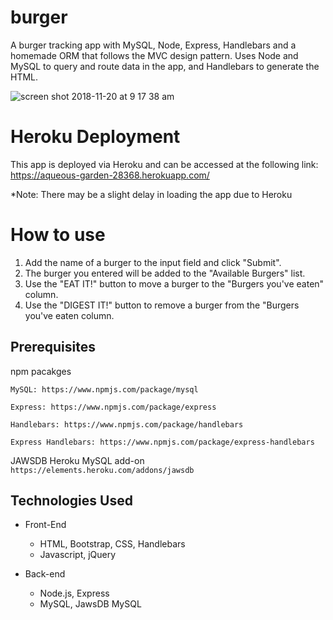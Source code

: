 # burger
A burger tracking app with MySQL, Node, Express, Handlebars and a homemade ORM that follows the MVC design pattern. Uses Node and MySQL to query and route data in the app, and Handlebars to generate the HTML.

![screen shot 2018-11-20 at 9 17 38 am](https://user-images.githubusercontent.com/18339700/48791644-04dbb000-eca7-11e8-8246-2d7f5463e0eb.png)



# Heroku Deployment
This app is deployed via Heroku and can be accessed at the following link: https://aqueous-garden-28368.herokuapp.com/

*Note: There may be a slight delay in loading the app due to Heroku

# How to use
1. Add the name of a burger to the input field and click "Submit".
2. The burger you entered will be added to the "Available Burgers" list.
3. Use the "EAT IT!" button to move a burger to the "Burgers you've eaten" column.
4. Use the "DIGEST IT!" button to remove a burger from the "Burgers you've eaten column.

## Prerequisites

npm pacakges

```MySQL: https://www.npmjs.com/package/mysql```

```Express: https://www.npmjs.com/package/express```

```Handlebars: https://www.npmjs.com/package/handlebars```

```Express Handlebars: https://www.npmjs.com/package/express-handlebars```

JAWSDB Heroku MySQL add-on
```https://elements.heroku.com/addons/jawsdb```

## Technologies Used
* Front-End
    * HTML, Bootstrap, CSS, Handlebars
    * Javascript, jQuery

* Back-end
    * Node.js, Express
    * MySQL, JawsDB MySQL
